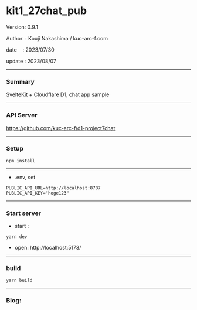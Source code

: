 ﻿# kit1_27chat_pub

 Version: 0.9.1

 Author  : Kouji Nakashima / kuc-arc-f.com

 date    : 2023/07/30

 update  : 2023/08/07 
 
***
### Summary

SvelteKit + Cloudflare D1, chat app sample

***
### API Server

https://github.com/kuc-arc-f/d1-project7chat

***
### Setup

```
npm install
```
***
* .env, set

```
PUBLIC_API_URL=http://localhost:8787
PUBLIC_API_KEY="hoge123"
```

***
### Start server
* start :

```
yarn dev
```

* open: http://localhost:5173/

***
### build

```
yarn build
```

***
### Blog:

